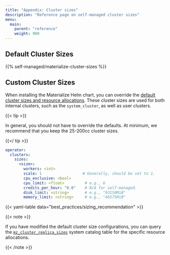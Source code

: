 ```yaml
---
title: "Appendix: Cluster sizes"
description: "Reference page on self-managed cluster sizes"
menu:
  main:
    parent: "reference"
    weight: 900
---
```


## Default Cluster Sizes

{{% self-managed/materialize-cluster-sizes %}}

## Custom Cluster Sizes

When installing the Materialize Helm chart, you can override the [default
cluster sizes and resource allocations](/sql/appendix-cluster-sizes/). These
cluster sizes are used for both internal clusters, such as the `system_cluster`,
as well as user clusters.

{{< tip >}}

In general, you should not have to override the defaults. At minimum, we
recommend that you keep the 25-200cc cluster sizes.

{{</ tip >}}

```yaml
operator:
  clusters:
    sizes:
      <size>:
        workers: <int>
        scale: 1                  # Generally, should be set to 1.
        cpu_exclusive: <bool>
        cpu_limit: <float>         # e.g., 6
        credits_per_hour: "0.0"    # N/A for self-managed.
        disk_limit: <string>       # e.g., "93150MiB"
        memory_limit: <string>     # e.g., "46575MiB"
```

{{< yaml-table data="best_practices/sizing_recommendation" >}}

{{< note >}}

If you have modified the default cluster size configurations, you can query the
[`mz_cluster_replica_sizes`](/sql/system-catalog/mz_catalog/#mz_cluster_replica_sizes)
system catalog table for the specific resource allocations.

{{< /note >}}
